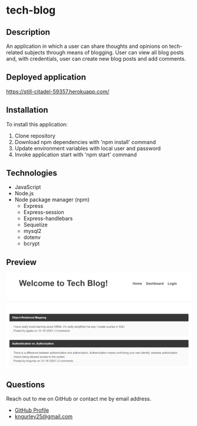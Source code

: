 # tech-blog

## Description
An application in which a user can share thoughts and opinions on tech-related subjects through means of blogging. 
User can view all blog posts and, with credentials, user can create new blog posts and add comments. 

## Deployed application
https://still-citadel-59357.herokuapp.com/

## Installation
To install this application:
1. Clone repository
1. Download npm dependencies with 'npm install' command
1. Update environment variables with local user and password
1. Invoke application start with 'npm start' command

## Technologies
- JavaScript
- Node.js
- Node package manager (npm)
	- Express
	- Express-session
	- Express-handlebars
	- Sequelize
	- mysql2
	- dotenv
	- bcrypt

## Preview
![Preview-image](./assets/images/preview.PNG)

## Questions
Reach out to me on GitHub or contact me by email address.  
- [GitHub Profile](https://github.com/kngurley25)  
- kngurley25@gmail.com